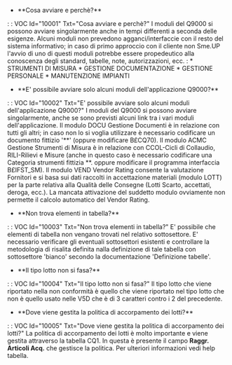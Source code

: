 - \*\*Cosa avviare e perchè?\*\*

 :  : VOC Id="10001" Txt="Cosa avviare e perchè?"
 I moduli del Q9000 si possono avviare singolarmente anche in tempi differenti a seconda delle esigenze.
 Alcuni moduli non prevedono agganci/interfaccie con il resto del sistema informativo; in caso di primo approccio con il cliente non
 Sme.UP l'avvio di uno di questi moduli potrebbe essere propedeutico alla conoscenza degli standard, tabelle, note, autorizzazioni, ecc. : 
 \* STRUMENTI DI MISURA
 \* GESTIONE DOCUMENTAZIONE
 \* GESTIONE PERSONALE
 \* MANUTENZIONE IMPIANTI

- \*\*E' possibile avviare solo alcuni moduli dell'applicazione Q9000?\*\*

 :  : VOC Id="10002" Txt="E' possibile avviare solo alcuni moduli dell'applicazione Q9000?"
 I moduli del Q9000 si possono avviare singolarmente, anche se sono previsti alcuni link tra i vari moduli dell'applicazione.
 Il modulo DOCU Gestione Documenti è in relazione con tutti gli altri; in caso non lo si voglia utilizzare è necessario codificare
 un documento fittizio '\*\*' (oppure modificare B£CQ70).
 Il modulo ACMC Gestione Strumenti di Misura è in relazione con CCOL-Cicli di Collaudio, RILI-Rilievi e Misure (anche in questo caso
 è necessario codificare una Categoria strumenti fittizia \*\*. oppure modificare il programma interfaccia B£IFST_SM).
 Il modulo VEND Vendor Rating consente la valutazione Fornitori e si basa sui dati raccolti in accettazione materiali (modulo LOTT)
 per la parte relativa alla Qualità delle Consegne (Lotti Scarto, accettati, deroga, ecc.).
 La mancata attivazione del suddetto modulo ovviamente non permette il calcolo automatico del Vendor Rating.

- \*\*Non trova elementi in tabella?\*\*

 :  : VOC Id="10003" Txt="Non trova elementi in tabella?"
 E' possibile che elementi di tabella non vengano trovati nel relativo sottosettore.
 E' necessario verificare gli eventuali sottosettori esistenti e controllare la metodologia di risalita
 definita nalla definizione di tale tabella con sottosettore 'bianco' secondo la documentazione 'Definizione tabelle'.

- \*\*Il tipo lotto non si fasa?\*\*

 :  : VOC Id="10004" Txt="Il tipo lotto non si fasa?"
 Il tipo lotto che viene riportato nella non conformità è quello che viene riportato nel tipo lotto che non è quello usato nelle V5D che
 è di 3 caratteri contro i 2 del precedente.

- \*\*Dove viene gestita la politica di accorpamento dei lotti?\*\*

 :  : VOC Id="10005" Txt="Dove viene gestita la politica di accorpamento dei lotti?"
 La politica di accorpamento dei lotti è molto importante e viene gestita attraverso la tabella CQ1.
 In questa è presente il campo **Raggr. Articoli Acq.** che gestisce la politica.
 Per ulteriori informazioni vedi help tabella.





